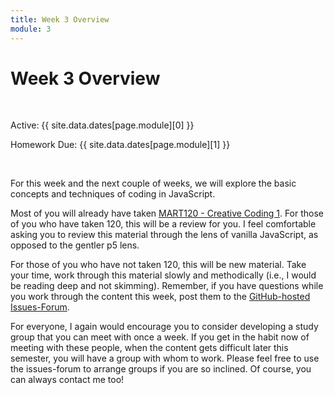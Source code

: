 ```yaml
---
title: Week 3 Overview
module: 3
---
```


# Week 3 Overview <br />


<br />


Active: {{ site.data.dates[page.module][0] }}

Homework Due: {{ site.data.dates[page.module][1] }}


<br />

<!-- <div class="embed-responsive embed-responsive-16by9"><iframe class="embed-responsive-item" src="https://www.youtube.com/embed/GGX5lm2me0A" frameborder="0" allowfullscreen></iframe></div> -->


For this week and the next couple of weeks, we will explore the basic concepts and techniques of coding in JavaScript.

Most of you will already have taken [MART120 - Creative Coding 1](https://montana-media-arts.github.io/120_CreativeCoding1-Fall2020/). For those of you who have taken 120, this will be a review for you. I feel comfortable asking you to review this material through the lens of vanilla JavaScript, as opposed to the gentler p5 lens.

For those of you who have not taken 120, this will be new material. Take your time, work through this material slowly and methodically (i.e., I would be reading deep and not skimming). Remember, if you have questions while you work through the content this week, post them to the [GitHub-hosted Issues-Forum](https://github.com/Montana-Media-Arts/441-WebTech-Spring2020-Examples/issues).

For everyone, I again would encourage you to consider developing a study group that you can meet with once a week. If you get in the habit now of meeting with these people, when the content gets difficult later this semester, you will have a group with whom to work. Please feel free to use the issues-forum to arrange groups if you are so inclined.  Of course, you can always contact me too!
